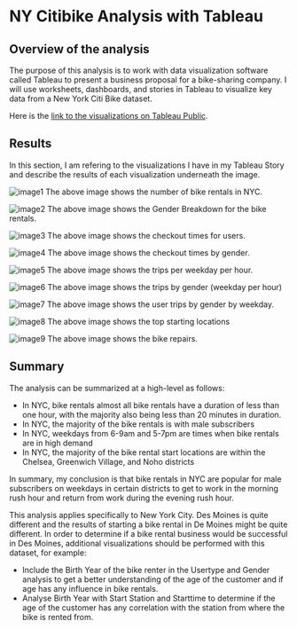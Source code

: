 # NY Citibike Analysis with Tableau

## Overview of the analysis
The purpose of this analysis is to work with data visualization software called Tableau to present a business proposal for a bike-sharing company. I will use worksheets, dashboards, and stories in Tableau to visualize key data from a New York Citi Bike dataset.

Here is the [link to the visualizations on Tableau Public](https://public.tableau.com/app/profile/robert.loesch/viz/NYCCitibike_16633661453440/NYCBikeshareStory?publish=yes).

## Results
In this section, I am refering to the visualizations I have in my Tableau Story and describe the results of each visualization underneath the image.

![image1](Resources/image1.png)
The above image shows the number of bike rentals in NYC.

![image2](Resources/image2.png)
The above image shows the Gender Breakdown for the bike rentals.

![image3](Resources/image3.png)
The above image shows the checkout times for users.

![image4](Resources/image4.png)
The above image shows the checkout times by gender.

![image5](Resources/image5.png)
The above image shows the trips per weekday per hour.

![image6](Resources/image6.png)
The above image shows the trips by gender (weekday per hour)

![image7](Resources/image7.png)
The above image shows the user trips by gender by weekday.

![image8](Resources/image8.png)
The above image shows the top starting locations

![image9](Resources/image9.png)
The above image shows the bike repairs.


## Summary
The analysis can be summarized at a high-level as follows:
- In NYC, bike rentals almost all bike rentals have a duration of less than one hour, with the majority also being less than 20 minutes in duration.
- In NYC, the majority of the bike rentals is with male subscribers
- In NYC, weekdays from 6-9am and 5-7pm are times when bike rentals are in high demand
- In NYC, the majority of the bike rental start locations are within the Chelsea, Greenwich Village, and Noho districts

In summary, my conclusion is that bike rentals in NYC are popular for male subscribers on weekdays in certain districts to get to work in the morning rush hour and return from work during the evening rush hour.

This analysis applies specifically to New York City. Des Moines is quite different and the results of starting a bike rental in De Moines might be quite different. In order to determine if a bike rental business would be successful in Des Moines, additional visualizations should be performed with this dataset, for example:
- Include the Birth Year of the bike renter in the Usertype and Gender analysis to get a better understanding of the age of the customer and if age has any influence in bike rentals. 
- Analyse Birth Year with Start Station and Starttime to determine if the age of the customer has any correlation with the station from where the bike is rented from.